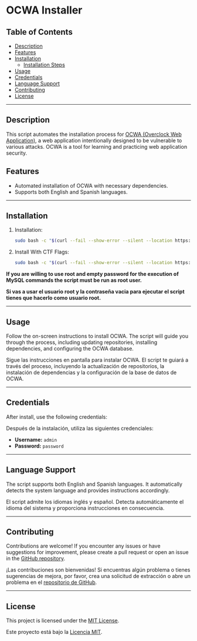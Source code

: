 # OCWA Installer

## Table of Contents
- [Description](#description)
- [Features](#features)
- [Installation](#installation)
  - [Installation Steps](#installation-steps)
- [Usage](#usage)
- [Credentials](#credentials)
- [Language Support](#language-support)
- [Contributing](#contributing)
- [License](#license)

---

## Description

This script automates the installation process for [OCWA (Overclock Web Application)](https://github.com/0x31i/OCWA), a web application intentionally designed to be vulnerable to various attacks. OCWA is a tool for learning and practicing web application security.

## Features

- Automated installation of OCWA with necessary dependencies.
- Supports both English and Spanish languages.

---

## Installation

1. Installation:
   ```bash
   sudo bash -c "$(curl --fail --show-error --silent --location https://raw.githubusercontent.com/0x31i/OCWA-Script/main/Install-OCWA.sh)"

   ```

2. Install With CTF Flags:
   ```bash
   sudo bash -c "$(curl --fail --show-error --silent --location https://raw.githubusercontent.com/0x31i/OCWA-Script/main/Install-OCWA-vCTF.sh)"

   ```

**If you are willing to use root and empty password for the execution of MySQL commands the script must be run as root user.**

**Si vas a usar el usuario root y la contraseña vacia para ejecutar el script tienes que hacerlo como usuario root.**


---

## Usage

Follow the on-screen instructions to install OCWA. The script will guide you through the process, including updating repositories, installing dependencies, and configuring the OCWA database.

Sigue las instrucciones en pantalla para instalar OCWA. El script te guiará a través del proceso, incluyendo la actualización de repositorios, la instalación de dependencias y la configuración de la base de datos de OCWA.

---

## Credentials

After install, use the following credentials:

Después de la instalación, utiliza las siguientes credenciales:

- **Username:** `admin`
- **Password:** `password`
  
---

## Language Support

The script supports both English and Spanish languages. It automatically detects the system language and provides instructions accordingly.

El script admite los idiomas inglés y español. Detecta automáticamente el idioma del sistema y proporciona instrucciones en consecuencia.

---

## Contributing

Contributions are welcome! If you encounter any issues or have suggestions for improvement, please create a pull request or open an issue in the [GitHub repository](https://github.com/0x31i/OCWA-Script).

¡Las contribuciones son bienvenidas! Si encuentras algún problema o tienes sugerencias de mejora, por favor, crea una solicitud de extracción o abre un problema en el [repositorio de GitHub](https://github.com/0x31i/OCWA-Script).

---

## License

This project is licensed under the [MIT License](LICENSE).

Este proyecto está bajo la [Licencia MIT](LICENSE).
